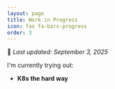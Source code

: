 ```yaml
---
layout: page
title: Work in Progress
icon: fas fa-bars-progress
order: 3
---
```


📅 *Last updated: September 3, 2025*

I'm currently trying out:

- **K8s the hard way**
